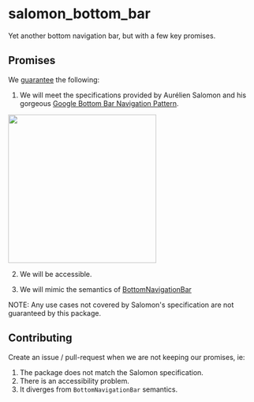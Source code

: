 # salomon_bottom_bar

Yet another bottom navigation bar, but with a few key promises.

## Promises

We [guarantee](https://www.youtube.com/watch?v=p9l5Ou-WNro) the following:

1. We will meet the specifications provided by Aurélien Salomon and his gorgeous [Google Bottom Bar Navigation Pattern](https://dribbble.com/shots/5925052-Google-Bottom-Bar-Navigation-Pattern/).

<img src="https://raw.githubusercontent.com/lukepighetti/salomon_bottom_bar/master/readme/tab-ui-final.gif" height="300">

2. We will be accessible.

3. We will mimic the semantics of [BottomNavigationBar](https://api.flutter.dev/flutter/material/BottomNavigationBar-class.html)

NOTE: Any use cases not covered by Salomon's specification are not guaranteed by this package.

## Contributing

Create an issue / pull-request when we are not keeping our promises, ie:

1. The package does not match the Salomon specification.
2. There is an accessibility problem.
3. It diverges from `BottomNavigationBar` semantics.
